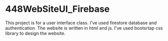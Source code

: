 # 448WebSiteUI_Firebase
This project is for a user interface class. 
I've used firestore database and authentication.
The website is written in html and js. 
I've used bootsrtap css library to design the website.
